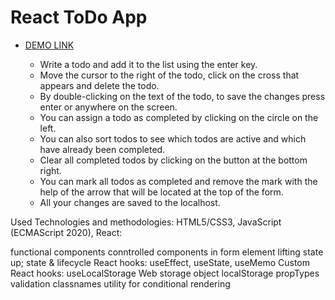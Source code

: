 # React ToDo App
- [DEMO LINK](https://DarMatt.github.io/react_todo-app/)

    - Write a todo and add it to the list using the enter key.
    - Move the cursor to the right of the todo, click on the cross that appears and delete the todo.
    - By double-clicking on the text of the todo, to save the changes press enter or anywhere on the screen.
    - You can assign a todo as completed by clicking on the circle on the left.
    - You can also sort todos to see which todos are active and which have already been completed.
    - Clear all completed todos by clicking on the button at the bottom right.
    - You can mark all todos as completed and remove the mark with the help of the arrow that will be located at the top of the form.
    - All your changes are saved to the localhost.

Used Technologies and methodologies:
HTML5/CSS3, JavaScript (ECMAScript 2020), React:

functional components
conntrolled components in form element
lifting state up; state & lifecycle
React hooks: useEffect, useState, useMemo
Custom React hooks: useLocalStorage
Web storage object localStorage
propTypes validation
classnames utility for conditional rendering

